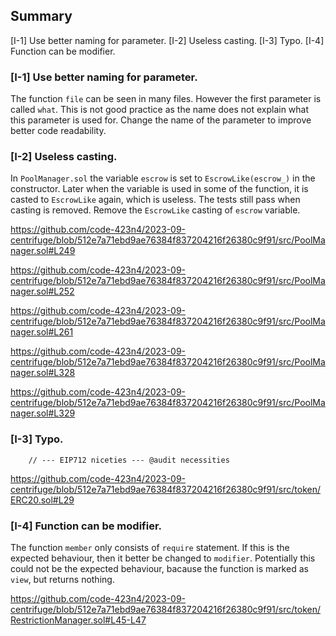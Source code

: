 ## Summary
[I-1] Use better naming for parameter.
[I-2] Useless casting.
[I-3] Typo.
[I-4] Function can be modifier.

### [I-1] Use better naming for parameter.
The function `file` can be seen in many files. However the first parameter is called `what`. This is not good practice as the name does not explain what this parameter is used for. Change the name of the parameter to improve better code readability.

### [I-2] Useless casting.
In `PoolManager.sol` the variable `escrow` is set to `EscrowLike(escrow_)` in the constructor. Later when the variable is used in some of the function, it is casted to `EscrowLike` again, which is useless. The tests still pass when casting is removed. Remove the `EscrowLike` casting of `escrow` variable.

https://github.com/code-423n4/2023-09-centrifuge/blob/512e7a71ebd9ae76384f837204216f26380c9f91/src/PoolManager.sol#L249

https://github.com/code-423n4/2023-09-centrifuge/blob/512e7a71ebd9ae76384f837204216f26380c9f91/src/PoolManager.sol#L252

https://github.com/code-423n4/2023-09-centrifuge/blob/512e7a71ebd9ae76384f837204216f26380c9f91/src/PoolManager.sol#L261

https://github.com/code-423n4/2023-09-centrifuge/blob/512e7a71ebd9ae76384f837204216f26380c9f91/src/PoolManager.sol#L328

https://github.com/code-423n4/2023-09-centrifuge/blob/512e7a71ebd9ae76384f837204216f26380c9f91/src/PoolManager.sol#L329

### [I-3] Typo.

```solidity
    // --- EIP712 niceties --- @audit necessities
```

https://github.com/code-423n4/2023-09-centrifuge/blob/512e7a71ebd9ae76384f837204216f26380c9f91/src/token/ERC20.sol#L29

### [I-4] Function can be modifier.
The function `member` only consists of `require` statement. If this is the expected behaviour, then it better be changed to `modifier`. Potentially this could not be the expected behaviour, bacause the function is marked as `view`, but returns nothing.

https://github.com/code-423n4/2023-09-centrifuge/blob/512e7a71ebd9ae76384f837204216f26380c9f91/src/token/RestrictionManager.sol#L45-L47